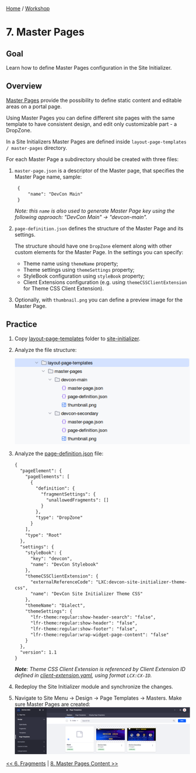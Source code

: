 [Home](../../../README.md) / [Workshop](../README.md) 

# 7. Master Pages

## Goal 

Learn how to define Master Pages configuration in the Site Initializer.

## Overview

[Master Pages](https://learn.liferay.com/w/dxp/site-building/creating-pages/defining-headers-and-footers/master-page-templates) provide the possibility to define static content and editable areas on a portal page.

Using Master Pages you can define different site pages with the same template to have consistent design, and edit only customizable part - a DropZone.

In a Site Initializers Master Pages are defined inside `layout-page-templates / master-pages` directory.

For each Master Page a subdirectory should be created with three files:

1. `master-page.json` is a descriptor of the Master page, that specifies the Master Page name, sample:

        {
            "name": "DevCon Main"
        }
    _Note: this `name` is also used to generate Master Page key using the following approach: "DevCon Main" → "devcon-main"._

2. `page-definition.json` defines the structure of the Master Page and its settings.
    
    The structure should have one `DropZone` element along with other custom elements for the Master Page.
    In the settings you can specify:
    - Theme name using `themeName` property; 
    - Theme settings using `themeSettings` property; 
    - StyleBook configuration using `styleBook` property; 
    - Client Extensions configuration (e.g. using `themeCSSClientExtension` for Theme CSS Client Extension).

3. Optionally, with `thumbnail.png` you can define a preview image for the Master Page. 

## Practice

1. Copy [layout-page-templates](../../../exercises/exercise-07/layout-page-templates) folder to [site-initializer](../../../modules/devcon-site-initializer/src/main/resources/site-initializer).

2. Analyze the file structure:

   ![01.png](images/01.png)

3. Analyze the [page-definition.json](../../../exercises/exercise-07/layout-page-templates/master-pages/devcon-main/page-definition.json) file:

       {
         "pageElement": {
           "pageElements": [
             {
               "definition": {
                 "fragmentSettings": {
                   "unallowedFragments": []
                 }
               },
               "type": "DropZone"
             }
           ],
           "type": "Root"
         },
         "settings": {
           "styleBook": {
             "key": "devcon",
             "name": "DevCon Stylebook"
           },
           "themeCSSClientExtension": {
             "externalReferenceCode": "LXC:devcon-site-initializer-theme-css",
             "name": "DevCon Site Initializer Theme CSS"
           },
           "themeName": "Dialect",
           "themeSettings": {
             "lfr-theme:regular:show-header-search": "false",
             "lfr-theme:regular:show-header": "false",
             "lfr-theme:regular:show-footer": "false",
             "lfr-theme:regular:wrap-widget-page-content": "false"
           }
         },
         "version": 1.1
       }

    _**Note**: Theme CSS Client Extension is referenced by Client Extension ID defined in [client-extension.yaml](../../../client-extensions/devcon-site-initializer-theme-css/client-extension.yaml), using format `LCX:CX-ID`._

4. Redeploy the Site Initializer module and synchronize the changes.

5. Navigate to Site Menu → Design → Page Templates → Masters. Make sure Master Pages are created:
![02.png](images/02.png)

[<< 6. Fragments](../06-fragments/README.md) | [8. Master Pages Content >> ](../08-master-pages-content/README.md)